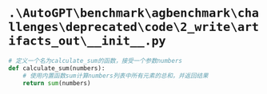 # `.\AutoGPT\benchmark\agbenchmark\challenges\deprecated\code\2_write\artifacts_out\__init__.py`

```py
# 定义一个名为calculate_sum的函数，接受一个参数numbers
def calculate_sum(numbers):
    # 使用内置函数sum计算numbers列表中所有元素的总和，并返回结果
    return sum(numbers)
```